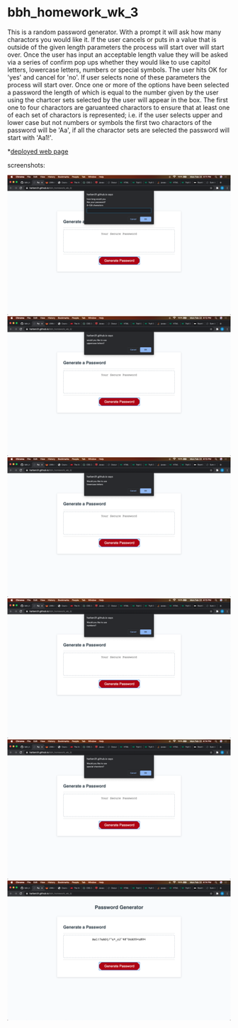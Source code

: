 # bbh_homework_wk_3
This is a random password generator. With a prompt it will ask how many charactors you would like it. If the user cancels or puts in a value that is outside of the given length parameters the process will start over will start over.  Once the user has input an acceptable length value they will be asked via a series of confirm pop ups whether they would like to use capitol letters, lowercase letters, numbers or special symbols. The user hits OK for 'yes' and cancel for 'no'. If user selects none of these parameters the process will start over. Once one or more of the options have been selected a password the length of which is equal to the number given by the user using the chartcer sets selected by the user will appear in the box. The first one to four charactors are garuanteed charactors to ensure that at least one of each set of charactors is represented; i.e. if the user selects upper and lower case but not numbers or symbols the first two charactors of the password will be 'Aa', if all the charactor sets are selected the password will start with 'Aa1!'.


*[deployed web page](https://harben31.github.io/bbh_homework_wk_3/)

screenshots:

![screenshot1](assets/images/screenshot1.png)
![screenshot2](assets/images/screenshot2.png)
![screenshot3](assets/images/screenshot3.png)
![screenshot4](assets/images/screenshot4.png)
![screenshot5](assets/images/screenshot5.png)
![screenshot6](assets/images/screenshot6.png)


